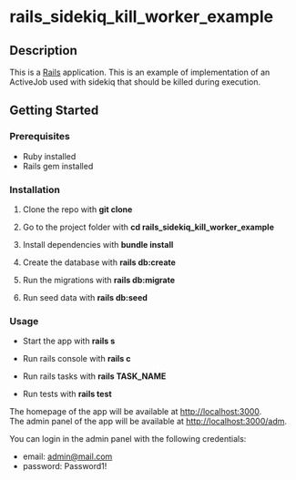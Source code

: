 # rails_sidekiq_kill_worker_example

## Description

This is a [Rails](https://rubyonrails.org/) application.
This is an example of implementation of an ActiveJob used with sidekiq that should be killed during execution.

## Getting Started

### Prerequisites

- Ruby installed
- Rails gem installed

### Installation

1. Clone the repo with **git clone**

2. Go to the project folder with **cd rails_sidekiq_kill_worker_example**

3. Install dependencies with **bundle install**

4. Create the database with **rails db:create**

5. Run the migrations with **rails db:migrate**

6. Run seed data with **rails db:seed**

### Usage

- Start the app with **rails s**

- Run rails console with **rails c**

- Run rails tasks with **rails TASK_NAME**

- Run tests with **rails test**

The homepage of the app will be available at [http://localhost:3000](http://localhost:3000).<br>
The admin panel of the app will be available at [http://localhost:3000/adm](http://localhost:3000/adm).

You can login in the admin panel with the following credentials:
- email: admin@mail.com
- password: Password1!


